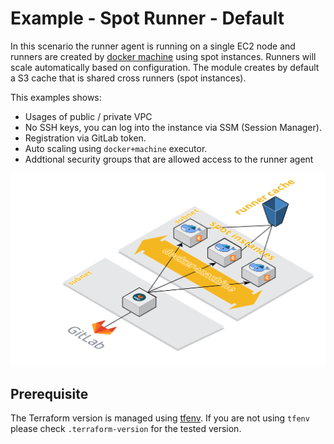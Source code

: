# Example - Spot Runner - Default

In this scenario the runner agent is running on a single EC2 node and runners are created by [docker machine](https://docs.gitlab.com/runner/configuration/autoscale.html) using spot instances. Runners will scale automatically based on configuration. The module creates by default a S3 cache that is shared cross runners (spot instances).

This examples shows:
- Usages of public / private VPC
- No SSH keys, you can log into the instance via SSM (Session Manager).
- Registration via GitLab token.
- Auto scaling using `docker+machine` executor.
- Addtional security groups that are allowed access to the runner agent

![runners-default](https://github.com/npalm/assets/raw/master/images/terraform-aws-gitlab-runner/runner-default.png)


## Prerequisite

The Terraform version is managed using [tfenv](https://github.com/Zordrak/tfenv). If you are not using `tfenv` please check `.terraform-version` for the tested version.
